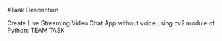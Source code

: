 #Task Description

Create Live Streaming Video Chat App without voice using cv2 module of Python: 
TEAM TASK
